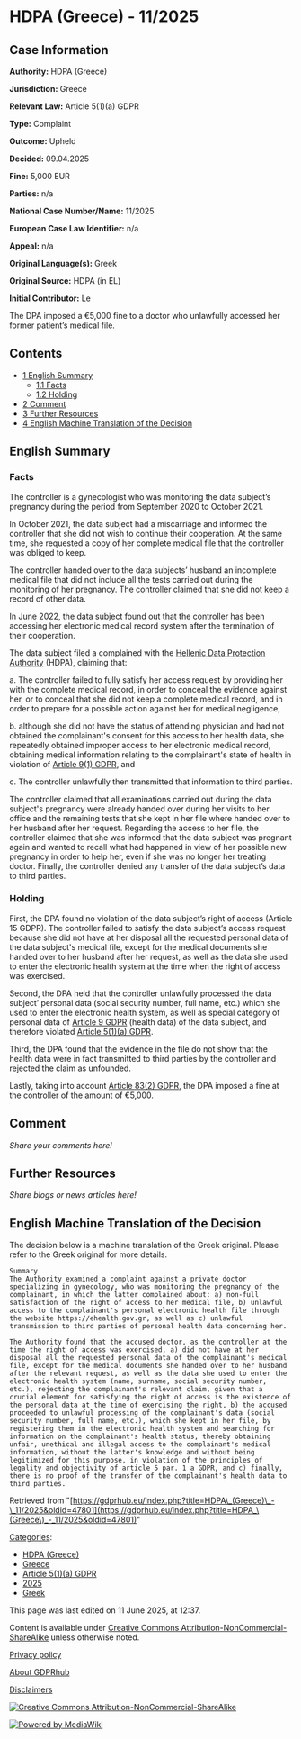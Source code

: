 # HDPA (Greece) - 11/2025

## Case Information

**Authority:** HDPA (Greece)

**Jurisdiction:** Greece

**Relevant Law:** Article 5(1)(a) GDPR

**Type:** Complaint

**Outcome:** Upheld

**Decided:** 09.04.2025

**Fine:** 5,000 EUR

**Parties:** n/a

**National Case Number/Name:** 11/2025

**European Case Law Identifier:** n/a

**Appeal:** n/a

**Original Language(s):** Greek

**Original Source:** HDPA (in EL)

**Initial Contributor:** Le

The DPA imposed a €5,000 fine to a doctor who unlawfully accessed her former patient’s medical file.

## Contents

*   [1 English Summary](#English_Summary)
    *   [1.1 Facts](#Facts)
    *   [1.2 Holding](#Holding)
*   [2 Comment](#Comment)
*   [3 Further Resources](#Further_Resources)
*   [4 English Machine Translation of the Decision](#English_Machine_Translation_of_the_Decision)

## English Summary

### Facts

The controller is a gynecologist who was monitoring the data subject’s pregnancy during the period from September 2020 to October 2021.

In October 2021, the data subject had a miscarriage and informed the controller that she did not wish to continue their cooperation. At the same time, she requested a copy of her complete medical file that the controller was obliged to keep.

The controller handed over to the data subjects’ husband an incomplete medical file that did not include all the tests carried out during the monitoring of her pregnancy. The controller claimed that she did not keep a record of other data.

  
In June 2022, the data subject found out that the controller has been accessing her electronic medical record system after the termination of their cooperation.

The data subject filed a complained with the [Hellenic Data Protection Authority](/index.php?title=HDPA_\(Greece\) "HDPA (Greece)") (HDPA), claiming that:

a. The controller failed to fully satisfy her access request by providing her with the complete medical record, in order to conceal the evidence against her, or to conceal that she did not keep a complete medical record, and in order to prepare for a possible action against her for medical negligence,

b. although she did not have the status of attending physician and had not obtained the complainant's consent for this access to her health data, she repeatedly obtained improper access to her electronic medical record, obtaining medical information relating to the complainant's state of health in violation of [Article 9(1) GDPR](/index.php?title=Article_9_GDPR#1 "Article 9 GDPR"), and

c. The controller unlawfully then transmitted that information to third parties.

  
The controller claimed that all examinations carried out during the data subject's pregnancy were already handed over during her visits to her office and the remaining tests that she kept in her file where handed over to her husband after her request. Regarding the access to her file, the controller claimed that she was informed that the data subject was pregnant again and wanted to recall what had happened in view of her possible new pregnancy in order to help her, even if she was no longer her treating doctor. Finally, the controller denied any transfer of the data subject’s data to third parties.

### Holding

First, the DPA found no violation of the data subject’s right of access (Article 15 GDPR). The controller failed to satisfy the data subject’s access request because she did not have at her disposal all the requested personal data of the data subject's medical file, except for the medical documents she handed over to her husband after her request, as well as the data she used to enter the electronic health system at the time when the right of access was exercised.

  
Second, the DPA held that the controller unlawfully processed the data subject’ personal data (social security number, full name, etc.) which she used to enter the electronic health system, as well as special category of personal data of [Article 9 GDPR](/index.php?title=Article_9_GDPR "Article 9 GDPR") (health data) of the data subject, and therefore violated [Article 5(1)(a) GDPR](/index.php?title=Article_5_GDPR#1a "Article 5 GDPR").

  
Third, the DPA found that the evidence in the file do not show that the health data were in fact transmitted to third parties by the controller and rejected the claim as unfounded.

  
Lastly, taking into account [Article 83(2) GDPR](/index.php?title=Article_83_GDPR#2 "Article 83 GDPR"), the DPA imposed a fine at the controller of the amount of €5,000.

## Comment

_Share your comments here!_

## Further Resources

_Share blogs or news articles here!_

## English Machine Translation of the Decision

The decision below is a machine translation of the Greek original. Please refer to the Greek original for more details.

```
Summary
The Authority examined a complaint against a private doctor specializing in gynecology, who was monitoring the pregnancy of the complainant, in which the latter complained about: a) non-full satisfaction of the right of access to her medical file, b) unlawful access to the complainant's personal electronic health file through the website https://ehealth.gov.gr, as well as c) unlawful transmission to third parties of personal health data concerning her.

The Authority found that the accused doctor, as the controller at the time the right of access was exercised, a) did not have at her disposal all the requested personal data of the complainant's medical file, except for the medical documents she handed over to her husband after the relevant request, as well as the data she used to enter the electronic health system (name, surname, social security number, etc.), rejecting the complainant's relevant claim, given that a crucial element for satisfying the right of access is the existence of the personal data at the time of exercising the right, b) the accused proceeded to unlawful processing of the complainant's data (social security number, full name, etc.), which she kept in her file, by registering them in the electronic health system and searching for information on the complainant's health status, thereby obtaining unfair, unethical and illegal access to the complainant's medical information, without the latter's knowledge and without being legitimized for this purpose, in violation of the principles of legality and objectivity of article 5 par. 1 a GDPR, and c) finally, there is no proof of the transfer of the complainant's health data to third parties.

```

Retrieved from "[https://gdprhub.eu/index.php?title=HDPA\_(Greece)\_-\_11/2025&oldid=47801](https://gdprhub.eu/index.php?title=HDPA_\(Greece\)_-_11/2025&oldid=47801)"

[Categories](/index.php?title=Special:Categories "Special:Categories"):

*   [HDPA (Greece)](/index.php?title=Category:HDPA_\(Greece\) "Category:HDPA (Greece)")
*   [Greece](/index.php?title=Category:Greece "Category:Greece")
*   [Article 5(1)(a) GDPR](/index.php?title=Category:Article_5\(1\)\(a\)_GDPR "Category:Article 5(1)(a) GDPR")
*   [2025](/index.php?title=Category:2025 "Category:2025")
*   [Greek](/index.php?title=Category:Greek "Category:Greek")

This page was last edited on 11 June 2025, at 12:37.

Content is available under [Creative Commons Attribution-NonCommercial-ShareAlike](https://creativecommons.org/licenses/by-nc-sa/4.0/) unless otherwise noted.

[Privacy policy](/index.php?title=GDPRhub:Privacy_policy)

[About GDPRhub](/index.php?title=GDPRhub:About)

[Disclaimers](/index.php?title=GDPRhub:General_disclaimer)

[![Creative Commons Attribution-NonCommercial-ShareAlike](/resources/assets/licenses/cc-by-nc-sa.png)](https://creativecommons.org/licenses/by-nc-sa/4.0/)

[![Powered by MediaWiki](/resources/assets/poweredby_mediawiki_88x31.png)](https://www.mediawiki.org/)